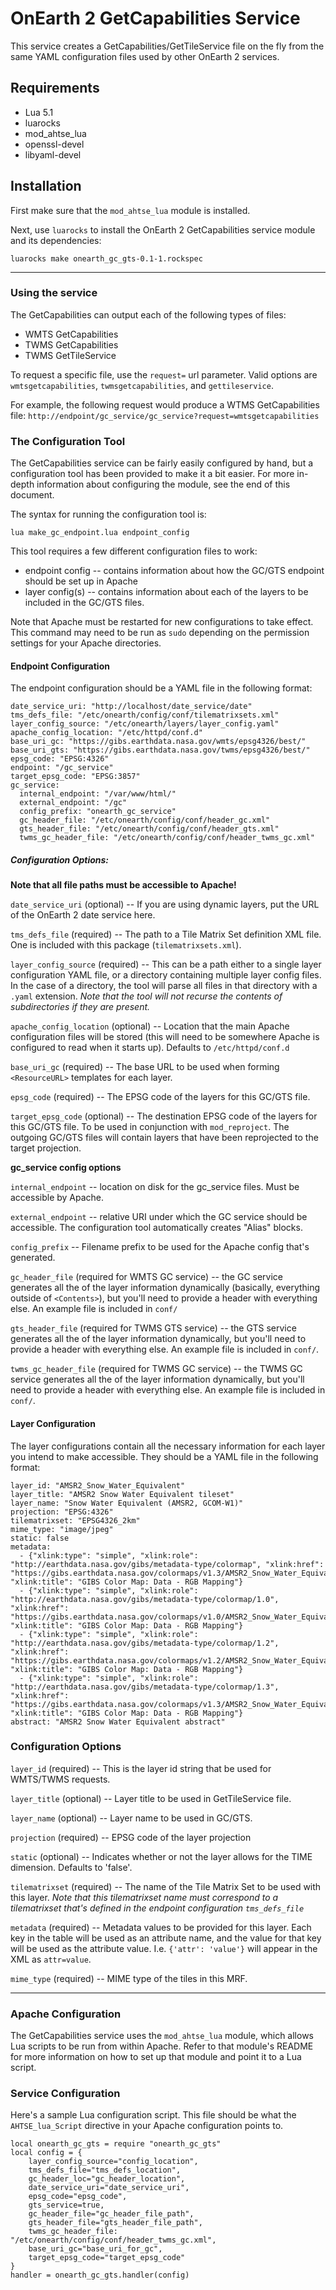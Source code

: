 # OnEarth 2 GetCapabilities Service

This service creates a GetCapabilities/GetTileService file on the fly from the
same YAML configuration files used by other OnEarth 2 services.

## Requirements

- Lua 5.1
- luarocks
- mod_ahtse_lua
- openssl-devel
- libyaml-devel

## Installation

First make sure that the `mod_ahtse_lua` module is installed.

Next, use `luarocks` to install the OnEarth 2 GetCapabilities service module and
its dependencies:

`luarocks make onearth_gc_gts-0.1-1.rockspec`

---

### Using the service

The GetCapabilities can output each of the following types of files:

- WMTS GetCapabilities
- TWMS GetCapabilities
- TWMS GetTileService

To request a specific file, use the `request=` url parameter. Valid options are `wmtsgetcapabilities`, `twmsgetcapabilities`, and `gettileservice`.

For example, the following request would produce a WTMS GetCapabilities file:
`http://endpoint/gc_service/gc_service?request=wmtsgetcapabilities`

### The Configuration Tool

The GetCapabilities service can be fairly easily configured by hand, but a
configuration tool has been provided to make it a bit easier. For more in-depth
information about configuring the module, see the end of this document.

The syntax for running the configuration tool is:

`lua make_gc_endpoint.lua endpoint_config`

This tool requires a few different configuration files to work:

- endpoint config -- contains information about how the GC/GTS endpoint should
  be set up in Apache
- layer config(s) -- contains information about each of the layers to be
  included in the GC/GTS files.

Note that Apache must be restarted for new configurations to take effect. This
command may need to be run as `sudo` depending on the permission settings for
your Apache directories.

#### Endpoint Configuration

The endpoint configuration should be a YAML file in the following format:

```
date_service_uri: "http://localhost/date_service/date"
tms_defs_file: "/etc/onearth/config/conf/tilematrixsets.xml"
layer_config_source: "/etc/onearth/layers/layer_config.yaml"
apache_config_location: "/etc/httpd/conf.d"
base_uri_gc: "https://gibs.earthdata.nasa.gov/wmts/epsg4326/best/"
base_uri_gts: "https://gibs.earthdata.nasa.gov/twms/epsg4326/best/"
epsg_code: "EPSG:4326"
endpoint: "/gc_service"
target_epsg_code: "EPSG:3857"
gc_service:
  internal_endpoint: "/var/www/html/"
  external_endpoint: "/gc"
  config_prefix: "onearth_gc_service"
  gc_header_file: "/etc/onearth/config/conf/header_gc.xml"
  gts_header_file: "/etc/onearth/config/conf/header_gts.xml"
  twms_gc_header_file: "/etc/onearth/config/conf/header_twms_gc.xml"
```

##### Configuration Options:

**Note that all file paths must be accessible to Apache!**

`date_service_uri` (optional) -- If you are using dynamic layers, put the URL of
the OnEarth 2 date service here.

`tms_defs_file` (required) -- The path to a Tile Matrix Set definition XML file.
One is included with this package (`tilematrixsets.xml`).

`layer_config_source` (required) -- This can be a path either to a single layer
configuration YAML file, or a directory containing multiple layer config files.
In the case of a directory, the tool will parse all files in that directory with
a `.yaml` extension. _Note that the tool will not recurse the contents of
subdirectories if they are present._

`apache_config_location` (optional) -- Location that the main Apache
configuration files will be stored (this will need to be somewhere Apache is
configured to read when it starts up). Defaults to `/etc/httpd/conf.d`

`base_uri_gc` (required) -- The base URL to be used when forming `<ResourceURL>`
templates for each layer.

`epsg_code` (required) -- The EPSG code of the layers for this GC/GTS file.

`target_epsg_code` (optional) -- The destination EPSG code of the layers for
this GC/GTS file. To be used in conjunction with `mod_reproject`. The outgoing
GC/GTS files will contain layers that have been reprojected to the target
projection.

**gc_service config options**

`internal_endpoint` -- location on disk for the gc_service files. Must be accessible by Apache.

`external_endpoint` -- relative URI under which the GC service should be accessible. The configuration tool automatically creates "Alias" blocks.

`config_prefix` -- Filename prefix to be used for the Apache config that's generated.

`gc_header_file` (required for WMTS GC service) -- the GC service generates all the of the layer
information dynamically (basically, everything outside of `<Contents>`), but
you'll need to provide a header with everything else. An example file is
included in `conf/`

`gts_header_file` (required for TWMS GTS service) -- the GTS service generates all the of the layer
information dynamically, but you'll need to provide a header with everything
else. An example file is included in `conf/`.

`twms_gc_header_file` (required for TWMS GC service) -- the TWMS GC service generates all the of the layer information dynamically, but you'll need to provide a header with everything else. An example file is included in `conf/`.

#### Layer Configuration

The layer configurations contain all the necessary information for each layer
you intend to make accessible. They should be a YAML file in the following
format:

```
layer_id: "AMSR2_Snow_Water_Equivalent"
layer_title: "AMSR2 Snow Water Equivalent tileset"
layer_name: "Snow Water Equivalent (AMSR2, GCOM-W1)"
projection: "EPSG:4326"
tilematrixset: "EPSG4326_2km"
mime_type: "image/jpeg"
static: false
metadata:
  - {"xlink:type": "simple", "xlink:role": "http://earthdata.nasa.gov/gibs/metadata-type/colormap", "xlink:href": "https://gibs.earthdata.nasa.gov/colormaps/v1.3/AMSR2_Snow_Water_Equivalent.xml", "xlink:title": "GIBS Color Map: Data - RGB Mapping"}
  - {"xlink:type": "simple", "xlink:role": "http://earthdata.nasa.gov/gibs/metadata-type/colormap/1.0", "xlink:href": "https://gibs.earthdata.nasa.gov/colormaps/v1.0/AMSR2_Snow_Water_Equivalent.xml", "xlink:title": "GIBS Color Map: Data - RGB Mapping"}
  - {"xlink:type": "simple", "xlink:role": "http://earthdata.nasa.gov/gibs/metadata-type/colormap/1.2", "xlink:href": "https://gibs.earthdata.nasa.gov/colormaps/v1.2/AMSR2_Snow_Water_Equivalent.xml", "xlink:title": "GIBS Color Map: Data - RGB Mapping"}
  - {"xlink:type": "simple", "xlink:role": "http://earthdata.nasa.gov/gibs/metadata-type/colormap/1.3", "xlink:href": "https://gibs.earthdata.nasa.gov/colormaps/v1.3/AMSR2_Snow_Water_Equivalent.xml", "xlink:title": "GIBS Color Map: Data - RGB Mapping"}
abstract: "AMSR2 Snow Water Equivalent abstract"
```

### Configuration Options

`layer_id` (required) -- This is the layer id string that be used for WMTS/TWMS
requests.

`layer_title` (optional) -- Layer title to be used in GetTileService file.

`layer_name` (optional) -- Layer name to be used in GC/GTS.

`projection` (required) -- EPSG code of the layer projection

`static` (optional) -- Indicates whether or not the layer allows for the TIME
dimension. Defaults to 'false'.

`tilematrixset` (required) -- The name of the Tile Matrix Set to be used with
this layer. _Note that this tilematrixset name must correspond to a
tilematrixset that's defined in the endpoint configuration `tms_defs_file`_

`metadata` (required) -- Metadata values to be provided for this layer. Each key
in the table will be used as an attribute name, and the value for that key will
be used as the attribute value. I.e. `{'attr': 'value'}` will appear in the XML
as `attr=value`.

`mime_type` (required) -- MIME type of the tiles in this MRF.

---

### Apache Configuration

The GetCapabilities service uses the `mod_ahtse_lua` module, which allows Lua
scripts to be run from within Apache. Refer to that module's README for more
information on how to set up that module and point it to a Lua script.

### Service Configuration

Here's a sample Lua configuration script. This file should be what the
`AHTSE_lua_Script` directive in your Apache configuration points to.

```
local onearth_gc_gts = require "onearth_gc_gts"
local config = {
    layer_config_source="config_location",
    tms_defs_file="tms_defs_location",
    gc_header_loc="gc_header_location",
    date_service_uri="date_service_uri",
    epsg_code="epsg_code",
    gts_service=true,
    gc_header_file="gc_header_file_path",
    gts_header_file="gts_header_file_path",
    twms_gc_header_file: "/etc/onearth/config/conf/header_twms_gc.xml",
    base_uri_gc="base_uri_for_gc",
    target_epsg_code="target_epsg_code"
}
handler = onearth_gc_gts.handler(config)
```
